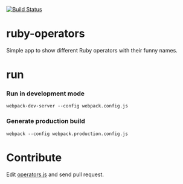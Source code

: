 [![Build Status][travis-image]][travis-url]

ruby-operators
==============
Simple app to show different Ruby operators with their funny names.

run
===

### Run in development mode
```
webpack-dev-server --config webpack.config.js
```

### Generate production build
```
webpack --config webpack.production.config.js
```


Contribute
==========
Edit [operators.js](https://github.com/anildigital/ruby-operators/blob/master/app/config/operators.js) and send pull request.


[travis-image]: https://api.travis-ci.org/anildigital/ruby-operators.svg?branch=master
[travis-url]: https://travis-ci.org/anildigital/ruby-operators
